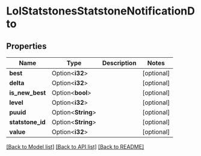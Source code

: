# LolStatstonesStatstoneNotificationDto

## Properties

Name | Type | Description | Notes
------------ | ------------- | ------------- | -------------
**best** | Option<**i32**> |  | [optional]
**delta** | Option<**i32**> |  | [optional]
**is_new_best** | Option<**bool**> |  | [optional]
**level** | Option<**i32**> |  | [optional]
**puuid** | Option<**String**> |  | [optional]
**statstone_id** | Option<**String**> |  | [optional]
**value** | Option<**i32**> |  | [optional]

[[Back to Model list]](../README.md#documentation-for-models) [[Back to API list]](../README.md#documentation-for-api-endpoints) [[Back to README]](../README.md)


